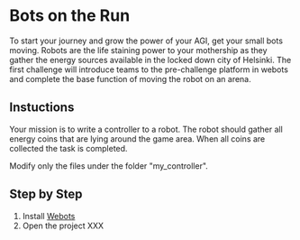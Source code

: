# Bots on the Run

To start your journey and grow the power of your AGI, get your small bots moving. Robots are the life staining power to your mothership as they gather the energy sources available in the locked down city of Helsinki. The first challenge will introduce teams to the pre-challenge platform in webots and complete the base function of moving the robot on an arena.


## Instuctions

Your mission is to write a controller to a robot. The robot should gather all energy coins that are lying around the game area. When all coins are collected the task is completed.

Modify only the files under the folder "my_controller".


## Step by Step 

1. Install [Webots](https://cyberbotics.com/#download)
1. Open the project XXX
